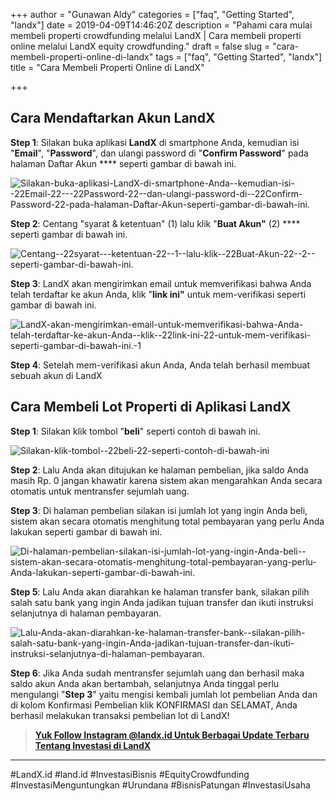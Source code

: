 +++
author = "Gunawan Aldy"
categories = ["faq", "Getting Started", "landx"]
date = 2019-04-09T14:46:20Z
description = "Pahami cara mulai membeli properti crowdfunding melalui LandX | Cara membeli properti online melalui LandX equity crowdfunding."
draft = false
slug = "cara-membeli-properti-online-di-landx"
tags = ["faq", "Getting Started", "landx"]
title = "Cara Membeli Properti Online di LandX"

+++


## Cara Mendaftarkan Akun LandX

**Step 1**: Silakan buka aplikasi **LandX** di smartphone Anda, kemudian isi "**Email**", "**Password**", dan ulangi password di "**Confirm Password**" pada halaman Daftar Akun **** seperti gambar di bawah ini.

![Silakan-buka-aplikasi-LandX-di-smartphone-Anda--kemudian-isi--22Email-22---22Password-22--dan-ulangi-password-di--22Confirm-Password-22-pada-halaman-Daftar-Akun-seperti-gambar-di-bawah-ini.](https://accountgram-production.sfo2.cdn.digitaloceanspaces.com/landx_ghost/2021/09/Silakan-buka-aplikasi-LandX-di-smartphone-Anda--kemudian-isi--22Email-22---22Password-22--dan-ulangi-password-di--22Confirm-Password-22-pada-halaman-Daftar-Akun-seperti-gambar-di-bawah-ini..jpg)

**Step 2**: Centang "syarat & ketentuan" (1) lalu klik "**Buat Akun"** (2) **** seperti gambar di bawah ini.

![Centang--22syarat---ketentuan-22--1--lalu-klik--22Buat-Akun-22--2--seperti-gambar-di-bawah-ini.](https://accountgram-production.sfo2.cdn.digitaloceanspaces.com/landx_ghost/2021/09/Centang--22syarat---ketentuan-22--1--lalu-klik--22Buat-Akun-22--2--seperti-gambar-di-bawah-ini..jpg)

**Step 3**: LandX akan mengirimkan email  untuk memverifikasi bahwa Anda telah terdaftar ke akun Anda, klik "**link ini"** untuk mem-verifikasi seperti gambar di bawah ini.

![LandX-akan-mengirimkan-email-untuk-memverifikasi-bahwa-Anda-telah-terdaftar-ke-akun-Anda--klik--22link-ini-22-untuk-mem-verifikasi-seperti-gambar-di-bawah-ini.-1](https://accountgram-production.sfo2.cdn.digitaloceanspaces.com/landx_ghost/2021/09/LandX-akan-mengirimkan-email-untuk-memverifikasi-bahwa-Anda-telah-terdaftar-ke-akun-Anda--klik--22link-ini-22-untuk-mem-verifikasi-seperti-gambar-di-bawah-ini.-1.jpg)

**Step 4**: Setelah mem-verifikasi akun Anda, Anda telah berhasil membuat sebuah akun di LandX

## Cara Membeli Lot Properti di Aplikasi LandX

**Step 1**: Silakan klik tombol "**beli**" seperti contoh di bawah ini.

![Silakan-klik-tombol--22beli-22-seperti-contoh-di-bawah-ini](https://accountgram-production.sfo2.cdn.digitaloceanspaces.com/landx_ghost/2021/09/Silakan-klik-tombol--22beli-22-seperti-contoh-di-bawah-ini.jpg)

**Step 2**: Lalu Anda akan ditujukan ke halaman pembelian, jika saldo Anda masih Rp. 0 jangan khawatir karena sistem akan mengarahkan Anda secara otomatis untuk mentransfer sejumlah uang.

**Step 3**: Di halaman pembelian silakan isi jumlah lot yang ingin Anda beli, sistem akan secara otomatis menghitung total pembayaran yang perlu Anda lakukan seperti gambar di bawah ini.

![Di-halaman-pembelian-silakan-isi-jumlah-lot-yang-ingin-Anda-beli--sistem-akan-secara-otomatis-menghitung-total-pembayaran-yang-perlu-Anda-lakukan-seperti-gambar-di-bawah-ini.](https://accountgram-production.sfo2.cdn.digitaloceanspaces.com/landx_ghost/2021/09/Di-halaman-pembelian-silakan-isi-jumlah-lot-yang-ingin-Anda-beli--sistem-akan-secara-otomatis-menghitung-total-pembayaran-yang-perlu-Anda-lakukan-seperti-gambar-di-bawah-ini..jpg)

**Step 5**: Lalu Anda akan diarahkan ke halaman transfer bank, silakan pilih salah satu bank yang ingin Anda jadikan tujuan transfer dan ikuti instruksi selanjutnya di halaman pembayaran.

![Lalu-Anda-akan-diarahkan-ke-halaman-transfer-bank--silakan-pilih-salah-satu-bank-yang-ingin-Anda-jadikan-tujuan-transfer-dan-ikuti-instruksi-selanjutnya-di-halaman-pembayaran.](https://accountgram-production.sfo2.cdn.digitaloceanspaces.com/landx_ghost/2021/09/Lalu-Anda-akan-diarahkan-ke-halaman-transfer-bank--silakan-pilih-salah-satu-bank-yang-ingin-Anda-jadikan-tujuan-transfer-dan-ikuti-instruksi-selanjutnya-di-halaman-pembayaran..jpg)

**Step 6**: Jika Anda sudah mentransfer sejumlah uang dan berhasil maka saldo akun Anda akan bertambah, selanjutnya Anda tinggal perlu mengulangi "**Step 3**" yaitu mengisi kembali  jumlah lot pembelian Anda dan di kolom Konfirmasi Pembelian klik KONFIRMASI dan SELAMAT, Anda berhasil melakukan transaksi pembelian lot di LandX!

> [**Yuk Follow Instagram @landx.id Untuk Berbagai Update Terbaru Tentang Investasi di LandX**](https://instagram.com/landx.id?utm_medium=copy_link)

---

#LandX.id	#land.id	#InvestasiBisnis	#EquityCrowdfunding	#InvestasiMenguntungkan	#Urundana	#BisnisPatungan	#InvestasiUsaha

